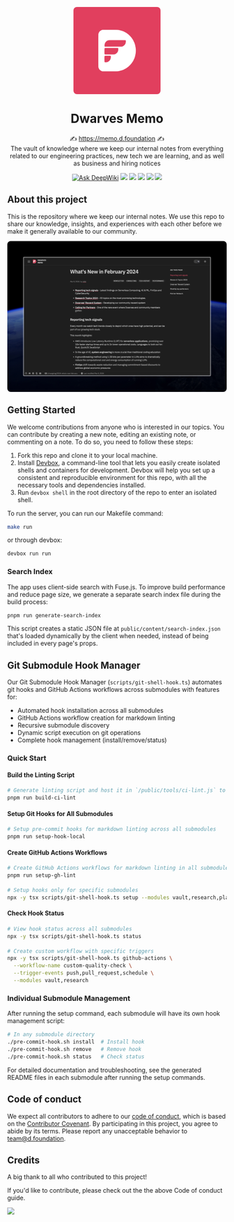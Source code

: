 <p align="center">
  <img src="./public/assets/img/LOGO.png" width="200px" align="center" style="border-radius: 8px;" />
  <h1 align="center">Dwarves Memo</h1>
  <p align="center">
    ✍ <a href="https://memo.d.foundation">https://memo.d.foundation</a> ✍
    <br/>
    The vault of knowledge where we keep our internal notes from everything related to our engineering practices, new tech we are learning, and as well as business and hiring notices
  </p>
</p>
<p align="center">
<a href="https://deepwiki.com/dwarvesf/memo.d.foundation"><img src="https://deepwiki.com/badge.svg" alt="Ask DeepWiki"></a>
<a href="https://jetpack.io/devbox/docs/contributor-quickstart"><img src="https://www.jetpack.io/img/devbox/shield_galaxy.svg" /></a>
<a href="https://twitter.com/dwarvesf"><img src="https://img.shields.io/badge/dwarvesf-blue?logo=X"></a>
<a href="https://discord.com/invite/dwarvesv"><img src="https://img.shields.io/badge/Discord-dwarvesv-blue?logo=Discord"></a>
<a href="https://www.facebook.com/dwarvesf"><img src="https://img.shields.io/badge/Facebook-dwarvesf-blue?logo=Facebook"></a>
<a href="https://d.foundation"><img src="https://img.shields.io/badge/Website-orange"></a>
</p>

## About this project

This is the repository where we keep our internal notes. We use this repo to share our knowledge, insights, and experiences with each other before we make it generally available to our community.

<img src="./home.jpeg" align="center" style="border-radius: 8px;" />

## Getting Started

We welcome contributions from anyone who is interested in our topics. You can contribute by creating a new note, editing an existing note, or commenting on a note. To do so, you need to follow these steps:

1. Fork this repo and clone it to your local machine.
2. Install [Devbox](^9^), a command-line tool that lets you easily create isolated shells and containers for development. Devbox will help you set up a consistent and reproducible environment for this repo, with all the necessary tools and dependencies installed.
3. Run `devbox shell` in the root directory of the repo to enter an isolated shell.

To run the server, you can run our Makefile command:

```sh
make run
```

or through devbox:

```sh
devbox run run
```

### Search Index

The app uses client-side search with Fuse.js. To improve build performance and reduce page size, we generate a separate search index file during the build process:

```sh
pnpm run generate-search-index
```

This script creates a static JSON file at `public/content/search-index.json` that's loaded dynamically by the client when needed, instead of being included in every page's props.

## Git Submodule Hook Manager

Our Git Submodule Hook Manager (`scripts/git-shell-hook.ts`) automates git hooks and GitHub Actions workflows across submodules with features for:

- Automated hook installation across all submodules
- GitHub Actions workflow creation for markdown linting
- Recursive submodule discovery
- Dynamic script execution on git operations
- Complete hook management (install/remove/status)

### Quick Start

#### Build the Linting Script

```bash
# Generate linting script and host it in `/public/tools/ci-lint.js` to be used by the git hooks
pnpm run build-ci-lint
```

#### Setup Git Hooks for All Submodules

```bash
# Setup pre-commit hooks for markdown linting across all submodules
pnpm run setup-hook-local
```

#### Create GitHub Actions Workflows

```bash
# Create GitHub Actions workflows for markdown linting in all submodules
pnpm run setup-gh-lint

# Setup hooks only for specific submodules
npx -y tsx scripts/git-shell-hook.ts setup --modules vault,research,playbook
```

#### Check Hook Status

```bash
# View hook status across all submodules
npx -y tsx scripts/git-shell-hook.ts status

# Create custom workflow with specific triggers
npx -y tsx scripts/git-shell-hook.ts github-actions \
  --workflow-name custom-quality-check \
  --trigger-events push,pull_request,schedule \
  --modules vault,research
```

### Individual Submodule Management

After running the setup command, each submodule will have its own hook management script:

```bash
# In any submodule directory
./pre-commit-hook.sh install  # Install hook
./pre-commit-hook.sh remove   # Remove hook
./pre-commit-hook.sh status   # Check status
```

For detailed documentation and troubleshooting, see the generated README files in each submodule after running the setup commands.

## Code of conduct

We expect all contributors to adhere to our [code of conduct](^15^), which is based on the [Contributor Covenant](https://www.contributor-covenant.org/). By participating in this project, you agree to abide by its terms. Please report any unacceptable behavior to [team@d.foundation](mailto:team@d.foundation).

## Credits

A big thank to all who contributed to this project!

If you'd like to contribute, please check out the the above Code of conduct guide.

<a href="https://github.com/dwarvesf/note.d.foundation/graphs/contributors">
<img src="https://contrib.rocks/image?repo=dwarvesf/note.d.foundation" />
</a>
